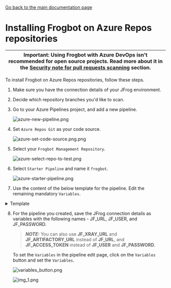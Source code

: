 [Go back to the main documentation page](https://github.com/jfrog/frogbot)

# Installing Frogbot on Azure Repos repositories

| Important: Using Frogbot with Azure DevOps isn't recommended for open source projects. Read more about it in the [Security note for pull requests scanning](../README.md#-security-note-for-pull-requests-scanning) section. |
| -------------------------------------------------------------------------------------------------------------------------------------------------------------------------------------------------------------------- |

To install Frogbot on Azure Repos repositories, follow these steps.

1. Make sure you have the connection details of your JFrog environment.

2. Decide which repository branches you'd like to scan.

3. Go to your Azure Pipelines project, and add a new pipeline.

   ![azure-new-pipeline.png](../images/azure-new-pipeline.png)

4. Set `Azure Repos Git` as your code source.

   ![azure-set-code-source.png.png](../images/azure-set-code-source.png)

5. Select your `Frogbot Management Repository`.

   ![azure-select-repo-to-test.png](../images/azure-select-repo-to-test.png)

6. Select `Starter Pipeline` and name it `frogbot`.

   ![azure-starter-pipeline.png](../images/azure-starter-pipeline.png)

7. Use the content of the below template for the pipeline. Edit the remaining mandatory `Variables`.

<details>
   <summary>Template</summary>

 ```yml
  schedules:
       # Run once an hour
       - cron: "* */1 * * *"
         branches: 
           include: 
             - "main"
             - "master"
  pool:
       vmImage: ubuntu-latest
       
  variables:
     # Predefined Azure Pipelines variables. There's no need to modify them.
     JF_GIT_PROJECT: $(System.TeamProject)
     JF_GIT_API_ENDPOINT: $(System.CollectionUri)
     JF_GIT_PROVIDER: 'azureRepos'

  jobs:
     - job:
       displayName: "Frogbot Scan"
       steps:
       - task: CmdLine@2
         env:
            # Predefined Azure Pipelines variables. There's no need to modify them.
            JF_GIT_PROJECT: $(System.TeamProject)
            JF_GIT_API_ENDPOINT: $(System.CollectionUri)
            JF_GIT_PROVIDER: 'azureRepos'

            # [Mandatory]
            # Azure Repos personal access token with Code -> Read & Write permissions
            JF_GIT_TOKEN: $(FROGBOT_GIT_TOKEN)

            # [Mandatory]
            # JFrog platform URL (This functionality requires version 3.29.0 or above of Xray)
            JF_URL: $(JF_URL)

            # [Mandatory if JF_USER and JF_PASSWORD are not provided]
            # JFrog access token with 'read' permissions for Xray
            JF_ACCESS_TOKEN: $(JF_ACCESS_TOKEN)

            # [Mandatory if JF_ACCESS_TOKEN is not provided]
            # JFrog user and password with 'read' permissions for Xray
            # JF_USER: $(JF_USER)
            # JF_PASSWORD: $(JF_PASSWORD)

            # [Mandatory]
            # The name of the organization that owns this project
            JF_GIT_OWNER: ""

            # [Optional]
            # By default, the Frogbot workflows download the Frogbot executable as well as other tools 
            # needed from https://releases.jfrog.io
            # If the machine that runs Frogbot has no access to the internet, follow these steps to allow the
            # executable to be downloaded from an Artifactory instance, which the machine has access to: 
            #
            # 1. Login to the Artifactory UI, with a user which has admin credentials.
            # 2. Create a Remote Repository with the following properties set.
            #    Under the 'Basic' tab:
            #       Package Type: Generic
            #       URL: https://releases.jfrog.io
            #    Under the 'Advanced' tab:
            #       Uncheck the 'Store Artifacts Locally' option
            # 3. Set the value of the 'JF_RELEASES_REPO' variable with the Repository Key you created.    
            # JF_RELEASES_REPO: ""

            ##########################################################################
            ##   If your project uses a 'frogbot-config.yml' file, you can define   ##
            ##   the following variables inside the file, instead of here.          ##
            ##########################################################################

            # [Mandatory]
            # The name of the repository
            JF_GIT_REPO: "multi_example_project"

            # [Mandatory]
            # The name of the branch on which Frogbot will perform the scan
            JF_GIT_BASE_BRANCH: "main"

            # [Mandatory if the two conditions below are met]
            # 1. The project uses yarn 2, NuGet or .NET to download its dependencies
            # 2. The `installCommand` variable isn't set in your frogbot-config.yml file.
            #
            # The command that installs the project dependencies (e.g "nuget restore")
            JF_INSTALL_DEPS_CMD: ""

            # [Optional, default: "."]
            # Relative path to the root of the project in the Git repository
            # JF_WORKING_DIR: path/to/project/dir

            # [Optional]
            # Xray Watches. Learn more about them here: https://www.jfrog.com/confluence/display/JFROG/Configuring+Xray+Watches
            # JF_WATCHES: <watch-1>,<watch-2>...<watch-n>

            # [Optional]
            # JFrog project. Learn more about it here: https://www.jfrog.com/confluence/display/JFROG/Projects
            # JF_PROJECT: <project-key>

            # [Optional, default: "FALSE"]
            # Displays all existing vulnerabilities, including the ones that were added by the pull request.
            # JF_INCLUDE_ALL_VULNERABILITIES: "TRUE"

            # [Optional, default: "TRUE"]
            # Fails the Frogbot task if any security issue is found.
            # JF_FAIL: "FALSE"

            # [Optional]
            # Relative path to a Pip requirements.txt file. If not set, the python project's dependencies are determined and scanned using the project setup.py file.
            # JF_REQUIREMENTS_FILE: ""

            # [Optional, Default: "TRUE"]
            # Use Gradle wrapper.
            # JF_USE_WRAPPER: "FALSE"

            # [Optional]
            # Frogbot will download the project dependencies if they're not cached locally. To download the
            # dependencies from a virtual repository in Artifactory, set the name of of the repository. There's no
            # need to set this value, if it is set in the frogbot-config.yml file.
            # JF_DEPS_REPO: ""

            # [Optional]
            # Template for the branch name generated by Frogbot when creating pull requests with fixes.
            # The template must include ${BRANCH_NAME_HASH}, to ensure that the generated branch name is unique.
            # The template can optionally include the ${IMPACTED_PACKAGE} and ${FIX_VERSION} variables.
            # JF_BRANCH_NAME_TEMPLATE: "frogbot-${IMPACTED_PACKAGE}-${BRANCH_NAME_HASH}"

            # [Optional]
            # Template for the commit message generated by Frogbot when creating pull requests with fixes
            # The template can optionally include the ${IMPACTED_PACKAGE} and ${FIX_VERSION} variables.
            # JF_COMMIT_MESSAGE_TEMPLATE: "Upgrade ${IMPACTED_PACKAGE} to ${FIX_VERSION}"

            # [Optional]
            # Template for the pull request title generated by Frogbot when creating pull requests with fixes.
            # The template can optionally include the ${IMPACTED_PACKAGE} and ${FIX_VERSION} variables.
            # JF_PULL_REQUEST_TITLE_TEMPLATE: "[🐸 Frogbot] Upgrade ${IMPACTED_PACKAGE} to ${FIX_VERSION}"

            # [Optional, Default: "FALSE"]
            # If TRUE, Frogbot creates a single pull request with all the fixes.
            # If FALSE, Frogbot creates a separate pull request for each fix.
            # JF_GIT_AGGREGATE_FIXES: "FALSE"

            # [Optional, Default: "FALSE"]
            # Handle vulnerabilities with fix versions only
            # JF_FIXABLE_ONLY: "TRUE"

            # [Optional]
            # Set the minimum severity for vulnerabilities that should be fixed and commented on in pull requests
            # The following values are accepted: Low, Medium, High or Critical
            # JF_MIN_SEVERITY: ""

            # [Optional, Default: eco-system+frogbot@jfrog.com]
            # Set the email of the commit author
            # JF_GIT_EMAIL_AUTHOR: ""
         displayName: 'Download and Run Frogbot'   
         inputs:
           script: |
              getFrogbotScriptPath=$( [[ -z "$JF_RELEASES_REPO" ]] && echo "https://releases.jfrog.io" || echo "${JF_URL}/artifactory/${JF_RELEASES_REPO}" )
              curl -fLg "$getFrogbotScriptPath/artifactory/frogbot/v2/[RELEASE]/getFrogbot.sh" | sh
              ./frogbot scan-pull-requests
              ./frogbot scan-and-fix-repos
 ```

</details>

8. For the pipeline you created, save the JFrog connection details as variables with the following names - JF_URL, JF_USER, and JF_PASSWORD.

   > **_NOTE:_** You can also use **JF_XRAY_URL** and **JF_ARTIFACTORY_URL** instead of **JF_URL**, and **JF_ACCESS_TOKEN**
   > instead of **JF_USER** and **JF_PASSWORD**.

   To set the `Variables` in the pipeline edit page, click on the `Variables` button and set the `Variables`.

   ![variables_button.png](../images/azure-variables-button.png)

   ![img_1.png](../images/azure-new-variable.png)
